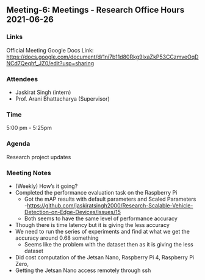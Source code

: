 ## Meeting-6: Meetings - Research Office Hours 2021-06-26

### Links
Official Meeting Google Docs Link: https://docs.google.com/document/d/1ni7b11d80Rkg9IxaZkP53CCzmveOqDNCd7Qeqhf_JZ0/edit?usp=sharing

### Attendees
* Jaskirat Singh (intern)
* Prof. Arani Bhattacharya (Supervisor)

### Time
5:00 pm - 5:25pm

### Agenda
Research project updates

### Meeting Notes
* (Weekly) How’s it going?
* Completed the performance evaluation task on the Raspberry Pi
  * Got the mAP results with default parameters and Scaled Parameters -https://github.com/jaskiratsingh2000/Research-Scalable-Vehicle-Detection-on-Edge-Devices/issues/15
  * Both seems to have the same level of performance accuracy
* Though there is time latency but it is giving the less accuracy
* We need to run the series of experiments and find at what we get the accuracy around 0.68 something
  * Seems like the problem with the dataset then as it is giving the less dataset
* Did cost computation of the Jetsan Nano, Raspberry Pi 4, Raspberry Pi Zero,
* Getting the Jetsan Nano access remotely through ssh
